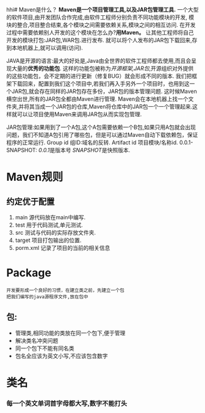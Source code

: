 hhi# Maven是什么？
**Maven是一个项目管理工具,以及JAR包管理工具.**
一个大型的软件项目,由开发团队合作完成,由软件工程师分别负责不同功能模块的开发,
 模块的整合,项目整合结束,各个模块之间需要依赖关系,模块之间的相互访问.
在开发过程中需要依赖别人开发的这个模块在怎么办?**用Maven。**
让其他工程师将自己开发的模块打包:JAR包,WAR包.进行发布.
就可以将个人发布的JAR包下载回来,存到本地机器上,就可以调用(访问).

JAVA是开源的语言:最大的好处是,Java由全世界的软件工程师都去使用,而且会呈现大量的**优秀的功能包**.
这样的功能包被称为*开源框架,JAR包*,开源组织对外提供的这些功能包，会不定期的进行更新（修复BUG）就会形成不同的版本.
我们把框架下载回来，配置到我们这个项目中,若我们再入手另外一个项目时，也用到这一个JAR包,就会存在同样的JAR包存在多份，JAR包的版本管理问题.
这时候Maven横空出世,所有的JAR包全都由Maven进行管理.
Maven会在本地机器上找一个文件夹,并将其当成一个JAR包的仓库,Maven将仓库中的JAR包一个一个管理起来.这样就可以让项目使用Maven来调用JAR包从而实现包管理.

JAR包管理:如果用到了一个A包,这个A包需要依赖一个B包,如果只用A包就会出现问题，我们不知道A包引用了哪些包，但是可以通过Maven自动下载依赖包，保证程序的正常运行.
Group id 组ID:域名的反转.
Artifact id 项目模块/名称id.
0.0.1-SNAPSHOT: *0.0.1*是版本号 *SNAPSHOT*是快照版本.
# Maven规则
## 约定优于配置
1. main 源代码放在main中编写.
2. test 用于代码测试,单元测试.
3. src 测试与代码的实际存放文件夹.
4. target 项目打包输出的位置.
5. porm.xml 记录了项目的当前的相关信息
# Package
~~~
开发要形成一个良好的习惯，在建立类之前，先建立一个包
把我们编写的java源程序文件,放在包中
~~~
## 包:
- 管理类,相同功能的类放在同一个包下,便于管理
- 解决类名冲突问题
- 同一个包下不能有同名类
- 包名全应该为英文小写,不应该包含数字
# 类名
### 每一个英文单词首字母都大写,数字不能打头
